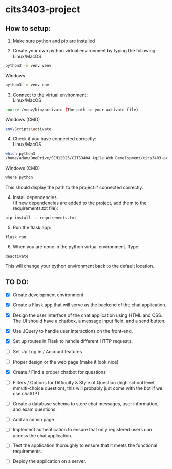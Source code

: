 # cits3403-project

## How to setup:
1. Make sure python and pip are installed

2. Create your own python virtual environment by typing the following:  
Linux/MacOS
```bash
python3 -m venv venv
```
Windows
```bash
python3 -m venv env
```

3. Connect to the virtual environment:  
Linux/MacOS
```bash
source /venv/bin/activate (The path to your activate file)
```
Windows (CMD)
```bash
env\Scripts\activate
```

4. Check if you have connected correctly:  
Linux/MacOS
```bash
which python3
/home/adam/OneDrive/SEM12023/CITS3404 Agile Web Development/cits3403-project/venv/bin/python3
```

Windows (CMD)
```bash
where python
```
This should display the path to the project if connected correctly.

4. Install dependencies.  
(If new dependencies are added to the project, add them to the requirements.txt file):
```bash
pip install -r requirements.txt
```

5. Run the flask app:
```bash
flask run
```
6. When you are done in the python virtual environment. Type:
```bash
deactivate
```
This will change your python environment back to the default location.

## TO DO:
- [x] Create development environment
- [x] Create a Flask app that will serve as the backend of the chat application.
- [x] Design the user interface of the chat application using HTML and CSS. The UI should have a chatbox, a message input field, and a send button.
- [x] Use JQuery to handle user interactions on the front-end.
- [x] Set up routes in Flask to handle different HTTP requests. 
- [ ] Set Up Log In / Account features
- [ ] Proper design or the web page (make it look nice)
- [x] Create / Find a proper chatbot for questions
- [ ] Filters / Options for Difficulty & Style of Question (high school level mmulti-choice question), this will probably just come with the bot if we use chatGPT
- [ ] Create a database schema to store chat messages, user information, and exam questions.
- [ ] Add an admin page
- [ ] Implement authentication to ensure that only registered users can access the chat application.
- [ ] Test the application thoroughly to ensure that it meets the functional requirements.
- [ ] Deploy the application on a server.



